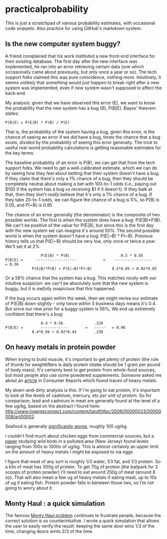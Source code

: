 # practicalprobability

This is just a scratchpad of various probability estimates, with occasional code snippets.  Also practice for using GitHub's markdown system.

## Is the new computer system buggy?
A friend complained that his work instituted a new front-end interface for their existing database.  The first day after the new interface was implemented, he ran into an error retrieving certain data (one which occasionally came about previously, but only once a year or so).  The tech support folks claimed this was pure coincidence, nothing more.  Intuitively, it seems unlikely that something would *just happen* to break right after a new system was implemented, even if new system wasn't supposed to affect the back-end.

My analysis: given that we have observed this error (E), we want to know the probability that the new system has a bug (B), P(B|E).  Bayes' theorem states:

```
P(B|E) = P(E|B) * P(B) / P(E)
```

That is, the probability of the system having a bug, given this error, is the chance of seeing an error if we *did* have a bug, times the chance that a bug exists, divided by the probability of seeing this error generally.  The trick to useful real-world probability calculations is getting reasonable estimates for the key terms.

The baseline probability of an error is P(B), we can get that from the tech support folks.  We need to get a well-calibrated estimate, which we can do by seeing how they feel about betting that their system doesn't have a bug.  If they claim that there's only a 1% chance of a bug, then they should be completely neutral about making a bet with 100-to-1 odds (i.e., paying out $100 if the system has a bug vs receiving $1 if it doesn't).  If they balk at that, then they don't *really* believe that it's only a 1% chance of a bug.  If they take 20-to-1 odds, we can figure the chance of a bug is 5%, so P(B) is 0.05, and P(~B) is 0.95

The chance of an error generally (the denominator) is the composite of two possible worlds.  The first is when the system does have a bug: P(E|B)*P(B).  We can't be positive of the value for P(E|B), but since this is the first day with the new system we can imagine it's around 50%.  The second possible world is when the system doesn't have a bug: P(E|~B) * P(~B).  Previous history tells us that P(E|~B) should be very low, only once or twice a year.  We'll set it at 2%

```
 	 			P(E|B) * P(B)						0.5 * 0.05
P(B|E) =  	  ------------------			=    -----------------		= 0.56
			P(E|B)*P(B) + P(E|~B)*P(~B)			0.5*0.05 + 0.02*0.95
```


Or a 56% chance that the system has a bug.  This matches nicely with our intuitive suspicion: we can't be absolutely sure that the new system is buggy, but it is *awfully suspicious* that this happened.

If the bug occurs again within the week, then we might revise our estimate of P(E|B) down slightly - only twice within 5 business days means it's 0.4.  But since our new prior for a buggy system is 56%, We end up extremely confident that there's a bug:
```
				0.4 * 0.56				.224	
P(B|E) = 		------------		=   -----	= 0.96
			0.4*0.56 + 0.02*0.44		.238 
```


## On heavy metals in protein powder

When trying to build muscle, it's important to get plenty of protein (the rule of thumb for weightlifters is daily protein intake should be 1 gram per pound of body mass).  It's certainly best to get protein from whole-food sources, but most people also use some powdered supplements.  Someone asked me about an [article](http://www.consumerreports.org/cro/2012/04/protein-drinks/index.htm) in Consumer Reports which found traces of heavy metals.

My down-and-dirty analysis is this: If I'm going to eat protein, it's important to look at the levels of cadmium, mercury, etc *per unit of protein*. So for comparison, lead and cadmium in meat are generally found at the level of a few ug/kg, based on the abstract I found here:
http://www.ingentaconnect.com/content/tandf/tfac/2006/00000023/00000008/art00002

Seafood is generally [significantly worse](http://www.ncbi.nlm.nih.gov/pubmed/12623648), roughly 100 ug/kg. 

I couldn't find much about chicken eggs from commercial sources, but a [paper](http://www.ncbi.nlm.nih.gov/pubmed/21679937) studying wild birds in a polluted area (New Jersey) found levels ranging from 100s to 1000s of ug/kg. This is almost certainly an upper limit on the amount of heavy metals I might be exposed to via eggs

I figure that meat of any sort is roughly 1/3 water, 1/3 fat, and 1/3 protein. So a kilo of meat has 300g of protein. To get 75g of protein (the ballpark for 3 scoops of protein powder) I'll need to eat around 250g of meat (around 8 oz). That will also mean a few ug of heavy metals if eating meat, up to 10s of ug if eating fish. Protein powder falls in between those two, so I'm not going to worry about it.


## Monty Haul : a quick simulation

The famous [Monty Haul problem](https://en.wikipedia.org/wiki/Monty_Hall_problem) continues to frustrate people, because the correct solution is so counterintuitive.  I wrote a quick simulation that allows the user to easily verify the result: keeping the same door wins 1/3 of the time, changing doors wints 2/3 of the time.



